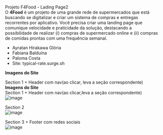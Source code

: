 Projeto F4Food - Lading Page2 <br>
O <strong>4Food</strong> é um projeto de uma grande rede de supermercados que está buscando se digitalizar e criar um sistema de compras e entregas recorrentes por aplicativo. Você precisa criar uma landing page que comunique velocidade e praticidade da solução, destacando a possibilidade de realizar (i) compras de supermercado online e (ii) compras de comidas prontas com uma frequência semanal.<br>
<ul>
  <li>Ayratan Hirakawa Glória
  <li>Fabiana Balduína
  <li>Paloma Costa

  <li> Site: typical-rate.surge.sh
</ul>

<strong>Imagens do Site</strong> <br>

Section 1 + Header com nav(ao clicar, leva a seção correspondente)<br>
<strong>Imagens do Site</strong> <br>
Section 1 + Header com nav(ao clicar,leva a seção correspondente)<br>
![image](https://user-images.githubusercontent.com/70165987/132154416-bf380aa8-dae3-4fa4-85fc-28278beb3010.png)

Section 2 <br>
![image](https://user-images.githubusercontent.com/70165987/132154428-adeb22c1-22dd-40a5-8538-9b56aff01c03.png)

Section 3 + Footer com redes sociais<br>
![image](https://user-images.githubusercontent.com/70165987/132154449-d915d842-41d9-4dd3-b1c9-3901ac75f2e0.png)


